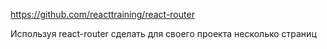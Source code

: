 https://github.com/reacttraining/react-router

Используя react-router сделать для своего проекта несколько страниц

